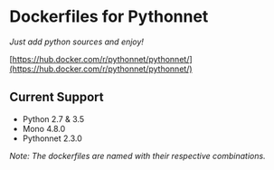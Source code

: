 # Dockerfiles for Pythonnet

*Just add python sources and enjoy!*

[https://hub.docker.com/r/pythonnet/pythonnet/](https://hub.docker.com/r/pythonnet/pythonnet/)

## Current Support

- Python 2.7 & 3.5
- Mono 4.8.0
- Pythonnet 2.3.0

*Note: The dockerfiles are named with their respective combinations.*
